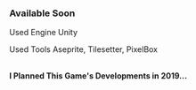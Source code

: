 ### Available Soon
<p>Used Engine Unity</p>
<p>Used Tools Aseprite, Tilesetter, PixelBox</p>
<br />
<strong>I Planned This Game's Developments in 2019...</strong>
